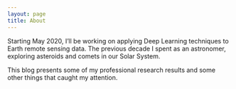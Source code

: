 ```yaml
---
layout: page
title: About
---
```


Starting May 2020, I’ll be working on applying Deep Learning
techniques to Earth remote sensing data. The previous decade I spent
as an astronomer, exploring asteroids and comets in our Solar System.

This blog presents some of my professional research results and some
other things that caught my attention.
